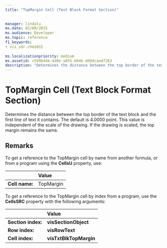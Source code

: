 ```yaml
---
title: "TopMargin Cell (Text Block Format Section)"
 
 
manager: lindalu
ms.date: 03/09/2015
ms.audience: Developer
ms.topic: reference
f1_keywords:
- vis_sdr.chm1015
 
ms.localizationpriority: medium
ms.assetid: c599b444-4d0e-a855-b04b-dd9dcaedf263
description: "Determines the distance between the top border of the text block and the first line of text it contains. The default is 4.0000 point. This value is independent of the scale of the drawing. If the drawing is scaled, the top margin remains the same."
---
```


# TopMargin Cell (Text Block Format Section)

Determines the distance between the top border of the text block and the first line of text it contains. The default is 4.0000 point. This value is independent of the scale of the drawing. If the drawing is scaled, the top margin remains the same.
  
## Remarks

To get a reference to the TopMargin cell by name from another formula, or from a program using the **CellsU** property, use: 
  
||Value |
|:-----|:-----|
| **Cell name:**  <br/> | TopMargin  <br/> |
   
To get a reference to the TopMargin cell by index from a program, use the **CellsSRC** property with the following arguments: 
  
||Value |
|:-----|:-----|
| **Section index:**  <br/> |**visSectionObject** <br/> |
| **Row index:**  <br/> |**visRowText** <br/> |
| **Cell index:**  <br/> |**visTxtBlkTopMargin** <br/> |
   

